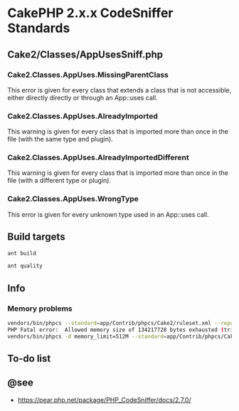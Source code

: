 # CakePHP 2.x.x CodeSniffer Standards

## Cake2/Classes/AppUsesSniff.php

### Cake2.Classes.AppUses.MissingParentClass

This error is given for every class that extends a class that is not accessible,
either directly directly or through an App::uses call.

### Cake2.Classes.AppUses.AlreadyImported

This warning is given for every class that is imported more than once in the
file (with the same type and plugin).

### Cake2.Classes.AppUses.AlreadyImportedDifferent

This warning is given for every class that is imported more than once in the
file (with a different type or plugin).

### Cake2.Classes.AppUses.WrongType

This error is given for every unknown type used in an App::uses call.

## Build targets

```bash
ant build
```

```bash
ant quality
```

## Info

### Memory problems

```bash
vendors/bin/phpcs --standard=app/Contrib/phpcs/Cake2/ruleset.xml --report=checkstyle app
PHP Fatal error:  Allowed memory size of 134217728 bytes exhausted (tried to allocate 64 bytes) in vendors/squizlabs/php_codesniffer/CodeSniffer/File.php on line 2449
vendors/bin/phpcs -d memory_limit=512M --standard=app/Contrib/phpcs/Cake2/ruleset.xml --report=checkstyle app
```

## To-do list

## @see

- https://pear.php.net/package/PHP_CodeSniffer/docs/2.7.0/
